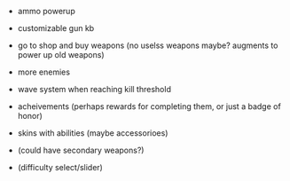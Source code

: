 - ammo powerup
- customizable gun kb
- go to shop and buy weapons (no uselss weapons maybe? augments to power up old weapons)

- more enemies

- wave system when reaching kill threshold
- acheivements (perhaps rewards for completing them, or just a badge of honor)
- skins with abilities (maybe accessorioes)
- (could have secondary weapons?)
- (difficulty select/slider)

